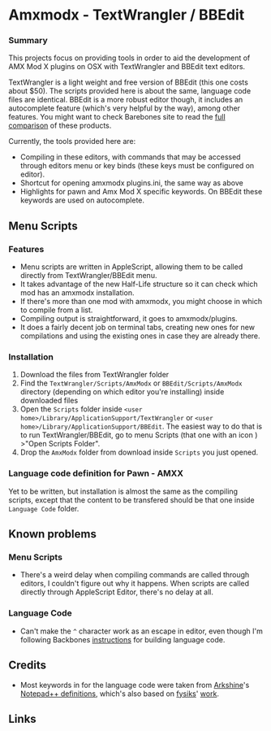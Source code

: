 # Amxmodx - TextWrangler / BBEdit


### Summary
This projects focus on providing tools in order to aid the development of AMX Mod X plugins on OSX with TextWrangler and BBEdit text editors.

TextWrangler is a light weight and free version of BBEdit (this one costs about $50). The scripts provided here is about the same, language code files are identical.
BBEdit is a more robust editor though, it includes an autocomplete feature (which's very helpful by the way), among other features.
You might want to check Barebones site to read the [full comparison](http://www.barebones.com/products/bbedit/comparison.html) of these products.

Currently, the tools provided here are:
* Compiling in these editors, with commands that may be accessed through editors menu or key binds (these keys must be configured on editor).
* Shortcut for opening amxmodx plugins.ini, the same way as above
* Highlights for pawn and Amx Mod X specific keywords. On BBEdit these keywords are used on autocomplete.

## Menu Scripts

### Features

* Menu scripts are written in AppleScript, allowing them to be called directly from TextWrangler/BBEdit menu.
* It takes advantage of the new Half-Life structure so it can check which mod has an amxmodx installation.
* If there's more than one mod with amxmodx, you might choose in which to compile from a list.
* Compiling output is straightforward, it goes to amxmodx/plugins.
* It does a fairly decent job on terminal tabs, creating new ones for new compilations and using the existing ones in case they are already there.

### Installation
1. Download the files from TextWrangler folder
2. Find the <code>TextWrangler/Scripts/AmxModx</code> or <code>BBEdit/Scripts/AmxModx</code> directory (depending on which editor you're installing) inside downloaded files
3. Open the <code>Scripts</code> folder inside <code>&lt;user home>/Library/ApplicationSupport/TextWrangler</code> or <code>&lt;user home>/Library/ApplicationSupport/BBEdit</code>. The easiest way to do that is to run TextWrangler/BBEdit, go to menu Scripts (that one with an icon ) >"Open Scripts Folder".
4. Drop the <code>AmxModx</code> folder from download inside <code>Scripts</code> you just opened.

### Language code definition for Pawn - AMXX

Yet to be written, but installation is almost the same as the compiling scripts, except that the content to be transfered should be that one inside <code>Language Code</code> folder.

## Known problems

### Menu Scripts
* There's a weird delay when compiling commands are called through editors, I couldn't figure out why it happens. When scripts are called directly through AppleScript Editor, there's no delay at all.

### Language Code
* Can't make the <code>^</code> character work as an escape in editor, even though I'm following Backbones [instructions](http://www.barebones.com/support/develop/clm.html) for building language code.


## Credits
* Most keywords in for the language code were taken from [Arkshine](http://forums.alliedmods.net/member.php?u=7779)'s [Notepad++ definitions](http://forums.alliedmods.net/showthread.php?t=172128), which's also based on [fysiks](https://forums.alliedmods.net/member.php?u=30719)' [work](https://forums.alliedmods.net/showthread.php?t=86974).

## Links

